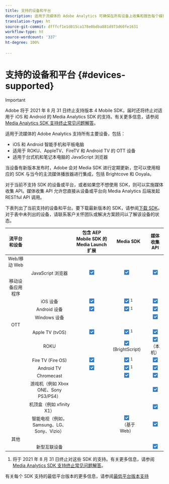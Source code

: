 ```yaml
---
title: 支持的设备和平台
description: 适用于流媒体的 Adobe Analytics 可确保在所有设备上收集和报告每个媒体流。
translation-type: ht
source-git-commit: dfffcf1e1d815ca178e0bdba881d973d60fe1631
workflow-type: ht
source-wordcount: '337'
ht-degree: 100%

---
```



# 支持的设备和平台 {#devices-supported}

>[!IMPORTANT]
>
>Adobe 将于 2021 年 8 月 31 日终止支持版本 4 Mobile SDK，届时还将终止对适用于 iOS 和 Android 的 Media Analytics SDK 的支持。有关更多信息，请参阅 [Media Analytics SDK 支持终止常见问题解答](/help/sdk-implement/end-of-support-faqs.md)。

适用于流媒体的 Adobe Analytics 支持所有主要设备，包括：

* iOS 和 Android 智能手机和平板电脑
* 适用于 ROKU、AppleTV、FireTV 和 Android TV 的 OTT 设备
* 适用于台式机和笔记本电脑的 JavaScript 浏览器

当设备有新版本发布时，Adobe 会对 Media SDK 进行定期更新，您可以使用相应的 SDK 与当今的主流媒体播放器进行集成，包括 Brightcove 和 Ooyala。

对于当前不支持 SDK 的设备或平台，或者如果您不想使用 SDK，则可以实施媒体收集 API。媒体收集 API 允许您直接从设备或平台向 Media Analytics 后端发起 RESTful API 调用。

下表列出了当前支持的设备和平台。要下载最新版本的 SDK，请参阅[下载 SDK](https://docs.adobe.com/content/help/zh-Hans/media-analytics/using/sdk-implement/download-sdks.html)。对于表中未列出的设备，请联系客户关怀团队或解决方案顾问以了解该设备的状态。

| 流平台和设备 |  | 包含 AEP Mobile SDK 的 Media Launch 扩展 | Media SDK | 媒体收集 API |
|:---------------------------:|:-----------------------------------------------:|:----------------------------:|:-------------------:|:--------------------:|
| Web/移动 Web |  |  |  |  |
|  | JavaScript 浏览器 | ![](/help/assets/icon-blue-check.png) | ![](/help/assets/icon-blue-check.png)    | ![](/help/assets/icon-blue-check.png) |
| 移动设备应用程序 |  |  |  |  |
|  | iOS 设备 | ![](/help/assets/icon-blue-check.png) | ![](/help/assets/icon-blue-check.png) <sup>1</sup> | ![](/help/assets/icon-blue-check.png) |
|  | Android 设备 | ![](/help/assets/icon-blue-check.png) | ![](/help/assets/icon-blue-check.png) <sup>1</sup> | ![](/help/assets/icon-blue-check.png) |
|  | Windows 设备 |  |  | ![](/help/assets/icon-blue-check.png) |
| OTT |  |  |  |  |
|  | Apple TV  (tvOS) | ![](/help/assets/icon-blue-check.png) | ![](/help/assets/icon-blue-check.png) <sup>1</sup> | ![](/help/assets/icon-blue-check.png) |
|  | ROKU |  | ![](/help/assets/icon-blue-check.png)   <br>(BrightScript)    | ![](/help/assets/icon-blue-check.png)<br>（本机） |
|  | Fire TV (Fire OS) | ![](/help/assets/icon-blue-check.png) | ![](/help/assets/icon-blue-check.png) <sup>1</sup> | ![](/help/assets/icon-blue-check.png) |
|  | Android TV | ![](/help/assets/icon-blue-check.png) | ![](/help/assets/icon-blue-check.png) <sup>1</sup> | ![](/help/assets/icon-blue-check.png) |
|  | Chromecast |  | ![](/help/assets/icon-blue-check.png)    | ![](/help/assets/icon-blue-check.png) |
|  | 游戏机（例如 Xbox ONE、Sony PS3/PS4） |  |  | ![](/help/assets/icon-blue-check.png) |
|  | 机顶盒（例如 xfinity X1） |  |  | ![](/help/assets/icon-blue-check.png) |
|  | 智能电视（例如，Samsung、LG、Sony、Vizio） |  | ![](/help/assets/icon-blue-check.png)   <br>（基于 Web）    | ![](/help/assets/icon-blue-check.png) |
| 其他 |  |  |  |  |
|  | 新型互联设备 |  |  | ![](/help/assets/icon-blue-check.png) |

1. 将于 2021 年 8 月 31 日终止对这些 SDK 的支持。有关更多信息，请参阅 [Media Analytics SDK 支持终止常见问题解答](/help/sdk-implement/end-of-support-faqs.md)。

有关每个 SDK 支持的最低平台版本的更多信息，请参阅[最低平台版本支持](https://docs.adobe.com/content/help/zh-Hans/media-analytics/using/sdk-implement/setup/setup-overview.html)
